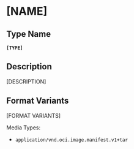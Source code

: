 # [NAME]

## Type Name

**`[TYPE]`**

## Description

[DESCRIPTION]

## Format Variants

[FORMAT VARIANTS]

Media Types:

- `application/vnd.oci.image.manifest.v1+tar`
